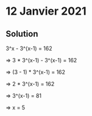# 12 Janvier 2021

## Solution

3^x - 3^(x-1) = 162

=> 3 * 3^(x-1) - 3^(x-1) = 162

=> (3 - 1) * 3^(x-1) = 162

=> 2 * 3^(x-1) = 162

=> 3^(x-1) = 81

=> x = 5
